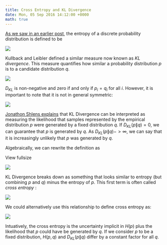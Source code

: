 ```yaml
---
title: Cross Entropy and KL Divergence
date: Mon, 05 Sep 2016 14:12:00 +0000
math: true
---
```

[As we saw in an earlier post](https://tdhopper.com/blog/entropy-of-a-discrete-probability-distribution/), the entropy of a discrete probability
distribution is defined to be

![](https://images.squarespace-cdn.com/content/v1/5ea0e0117d85a34f661e1b52/1588343149060-T9GA37DIMC8HT35OT165/eq0.png)

Kullback and Leibler defined a similar measure now known as _KL divergence_.
This measure quantifies how similar a probability distribution $p$ is to a
candidate distribution $q$.

![](https://images.squarespace-cdn.com/content/v1/5ea0e0117d85a34f661e1b52/1588343165837-SWS02H9OESVQCAX2H57L/eq1.png)

$D_{KL}$ is non-negative and zero if and only if $p_i = q_i$ for all $i$.
However, it is important to note that it is not in general symmetric:

![](https://images.squarespace-cdn.com/content/v1/5ea0e0117d85a34f661e1b52/1588343178930-OSQLSXOB9DH1MRC03FGP/eq2.png)

[Jonathon Shlens explains](http://arxiv.org/pdf/1404.2000v1.pdf) that KL
Divergence can be interpreted as measuring the likelihood that samples
represented by the empirical distribution $p$ were generated by a fixed
distribution $q$. If $D_{KL}(p\| q)=0$, we can guarantee that $p$ is generated
by $q$. As $D_{KL}(p\| q)->∞$, we can say that it is increasingly unlikely that
$p$ was generated by $q$.

Algebraically, we can rewrite the definition as

View fullsize

![](https://images.squarespace-cdn.com/content/v1/5ea0e0117d85a34f661e1b52/1588344001784-DZCLL2807TADDMX7VHDJ/eq3.png)

KL Divergence breaks down as something that looks similar to entropy (but
combining $p$ and $q$) minus the entropy of $p$. This first term is often
called _cross entropy_ :

![](https://images.squarespace-cdn.com/content/v1/5ea0e0117d85a34f661e1b52/1588343256112-4OW2PUU9PR1S14LUEOVY/eq4.png)

We could alternatively use this relationship to define cross entropy as:

![](https://images.squarespace-cdn.com/content/v1/5ea0e0117d85a34f661e1b52/1588343268806-VD0C0F1C54MFS2XMAA6J/eq5.png)

Intuatively, the cross entropy is the uncertainty implicit in $H(p)$ plus the
likelihood that $p$ could have be generated by $q$. If we consider $p$ to be a
fixed distribution, $H(p, q)$ and $D_{KL}(p \| q)$ differ by a constant factor
for all $q$.
